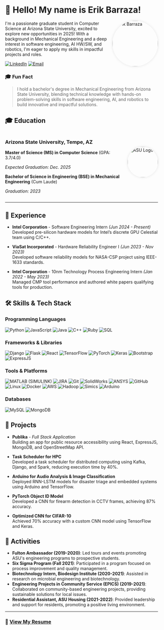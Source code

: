 # 👋 Hello! My name is Erik Barraza!

<img align="right" src="https://github.com/erikbc17/erikcordova/blob/main/1687323079470.jpg?raw=true" alt="Erik Barraza" width="150" style="border-radius: 50%; box-shadow: 0px 0px 10px rgba(0, 0, 0, 0.1);"/>  

I'm a passionate graduate student in Computer Science at Arizona State University, excited to explore new opportunities in 2025! With a background in Mechanical Engineering and a deep interest in software engineering, AI HW/SW, and robotics, I'm eager to apply my skills in impactful projects and roles.

[![LinkedIn](https://img.shields.io/badge/LinkedIn-%230077B5.svg?&style=for-the-badge&logo=linkedin&logoColor=white)](https://linkedin.com/in/erikbc) 
[![Email](https://img.shields.io/badge/Email-%23D14836.svg?&style=for-the-badge&logo=gmail&logoColor=white)](mailto:erikangelbc@gmail.com)

### 🎓 Fun Fact
> I hold a bachelor's degree in Mechanical Engineering from Arizona State University, blending technical knowledge with hands-on problem-solving skills in software engineering, AI, and robotics to build innovative and impactful solutions.

## 🎓 Education

<div style="display: flex; align-items: center;">
  <div style="flex: 1;">
    <h3>Arizona State University, Tempe, AZ</h3>
    <p><b>           Master of Science (MS) in Computer Science</b> (GPA: 3.7/4.0)</p>
    <p><i>Expected Graduation: Dec. 2025</i></p>
    <p><b>           Bachelor of Science in Engineering (BSE) in Mechanical Engineering</b> (Cum Laude)</p>
    <p><i>Graduation: 2023</i></p>
  </div>
  <div>
    <img src="https://github.com/erikbc17/erikcordova/blob/main/Arizona_State_University_seal.svg.png?raw=true" alt="ASU Logo" width="100" style="border-radius: 50%; box-shadow: 0px 0px 10px rgba(0, 0, 0, 0.1); margin-top: -20px; margin-left: 20px;"/>
  </div>
</div>

---

## 💼 Experience

- **Intel Corporation** - Software Engineering Intern *(Jun 2024 - Present)*  
  Developed pre-silicon hardware models for Intel’s discrete GPU Celestial team using C/C++.

- **ViaSat Incorporated** - Hardware Reliability Engineer I *(Jun 2023 - Nov 2023)*  
  Developed software reliability models for NASA-CSP project using IEEE-1633 standards.

- **Intel Corporation** - 10nm Technology Process Engineering Intern *(Jan 2022 - May 2023)*  
  Managed CMP tool performance and authored white papers qualifying tools for production.

## 🛠️ Skills & Tech Stack

### Programming Languages
![Python](https://img.shields.io/badge/-Python-3776AB?style=for-the-badge&logo=python&logoColor=white)
![JavaScript](https://img.shields.io/badge/-JavaScript-F7DF1E?style=for-the-badge&logo=javascript&logoColor=black)
![Java](https://img.shields.io/badge/-Java-007396?style=for-the-badge&logo=java&logoColor=white)
![C++](https://img.shields.io/badge/-C%2B%2B-00599C?style=for-the-badge&logo=c%2B%2B&logoColor=white)
![Ruby](https://img.shields.io/badge/-Ruby-CC342D?style=for-the-badge&logo=ruby&logoColor=white)
![SQL](https://img.shields.io/badge/-SQL-4479A1?style=for-the-badge&logo=mysql&logoColor=white)

### Frameworks & Libraries
![Django](https://img.shields.io/badge/-Django-092E20?style=for-the-badge&logo=django&logoColor=white)
![Flask](https://img.shields.io/badge/-Flask-000000?style=for-the-badge&logo=flask&logoColor=white)
![React](https://img.shields.io/badge/-React-61DAFB?style=for-the-badge&logo=react&logoColor=black)
![TensorFlow](https://img.shields.io/badge/-TensorFlow-FF6F00?style=for-the-badge&logo=tensorflow&logoColor=white)
![PyTorch](https://img.shields.io/badge/-PyTorch-EE4C2C?style=for-the-badge&logo=pytorch&logoColor=white)
![Keras](https://img.shields.io/badge/-Keras-D00000?style=for-the-badge&logo=keras&logoColor=white)
![Bootstrap](https://img.shields.io/badge/-Bootstrap-7952B3?style=for-the-badge&logo=bootstrap&logoColor=white)
![ExpressJS](https://img.shields.io/badge/-Express.js-000000?style=for-the-badge&logo=express&logoColor=white)

### Tools & Platforms
![MATLAB (SIMULINK)](https://img.shields.io/badge/-MATLAB%20(SIMULINK)-0076A8?style=for-the-badge&logo=mathworks&logoColor=white)
![JIRA](https://img.shields.io/badge/-JIRA-0052CC?style=for-the-badge&logo=jira&logoColor=white)
![Git](https://img.shields.io/badge/-Git-F05032?style=for-the-badge&logo=git&logoColor=white)
![SolidWorks](https://img.shields.io/badge/-SolidWorks-FF0000?style=for-the-badge&logo=dassaultsystemes&logoColor=white)
![ANSYS](https://img.shields.io/badge/-ANSYS-FFB71B?style=for-the-badge&logo=ansys&logoColor=black)
![GitHub](https://img.shields.io/badge/-GitHub-181717?style=for-the-badge&logo=github&logoColor=white)
![Linux](https://img.shields.io/badge/-Linux-FCC624?style=for-the-badge&logo=linux&logoColor=black)
![Docker](https://img.shields.io/badge/-Docker-2496ED?style=for-the-badge&logo=docker&logoColor=white)
![AWS](https://img.shields.io/badge/-AWS-232F3E?style=for-the-badge&logo=amazon-aws&logoColor=white)
![Hadoop](https://img.shields.io/badge/-Hadoop-66CCFF?style=for-the-badge&logo=apache-hadoop&logoColor=black)
![Simics](https://img.shields.io/badge/-Simics-000000?style=for-the-badge)
![Arduino](https://img.shields.io/badge/-Arduino-00979D?style=for-the-badge&logo=arduino&logoColor=white)

### Databases
![MySQL](https://img.shields.io/badge/-MySQL-4479A1?style=for-the-badge&logo=mysql&logoColor=white)
![MongoDB](https://img.shields.io/badge/-MongoDB-47A248?style=for-the-badge&logo=mongodb&logoColor=white)

## 🚀 Projects

- **Publika** - *Full Stack Application*  
  Building an app for public resource accessibility using React, ExpressJS, MongoDB, and OpenStreetMap API.

- **Task Scheduler for HPC**  
  Developed a task scheduler for distributed computing using Kafka, Django, and Spark, reducing execution time by 40%.

- **Arduino for Audio Analysis & Image Classification**  
  Deployed RNN-LSTM models for disaster triage and embedded systems using Arduino and TensorFlow.

- **PyTorch Object ID Model**  
  Developed a CNN for firearm detection in CCTV frames, achieving 87% accuracy.

- **Optimized CNN for CIFAR-10**  
  Achieved 70% accuracy with a custom CNN model using TensorFlow and Keras.

## 🎉 Activities
- **Fulton Ambassador (2019-2020)**: Led tours and events promoting ASU's engineering programs to prospective students.
- **Six Sigma Program (Fall 2021)**: Participated in a program focused on process improvement and quality management.
- **Biotechnology Intern, Biodesign Institute (2020-2021)**: Assisted in research on microbial engineering and biotechnology.
- **Engineering Projects in Community Service (EPICS) (2019-2021)**: Collaborated on community-based engineering projects, providing sustainable solutions for local issues.
- **Residential Assistant, ASU Housing (2021-2022)**: Provided leadership and support for residents, promoting a positive living environment.

---

### 📄 [View My Resume](https://github.com/user-attachments/files/17434767/Resume_BC_Erik-Angel2.pdf)
